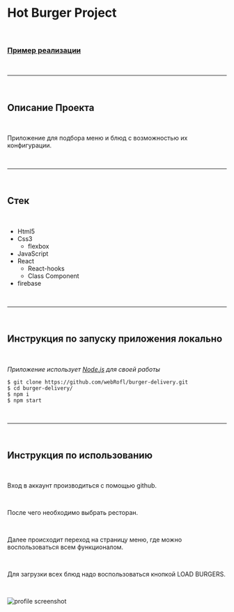 # Hot Burger Project

<br>

### [Пример реализации][1]

<br/>

---

<br/>

## Описание Проекта

<br />

Приложение для подбора меню и блюд с возможностью их конфигурации.

<br />

---

<br />

## Стек

<br />

- Html5
- Css3
  - flexbox
- JavaScript
- React
  - React-hooks
  - Class Component
- firebase

<br />

---

<br />

## Инструкция по запуску приложения **локально**

<br />

_Приложение использует [Node.js][2] для своей работы_

```
$ git clone https://github.com/webRofl/burger-delivery.git
$ cd burger-delivery/
$ npm i
$ npm start
```

<br />

---

<br />

## Инструкция по использованию

<br />

Вход в аккаунт производиться с помощью github.

<br />

После чего необходимо выбрать ресторан.

<br />

Далее происходит переход на страницу меню, где можно воспользоваться всем функционалом.

<br />

Для загрузки всех блюд надо воспользоваться кнопкой LOAD BURGERS.

<br />

![profile screenshot][3]

[1]: https://the-great-webrofl-site.netlify.app/
[2]: https://nodejs.org/
[3]: https://i.yapx.ru/RernD.png 'profile'
